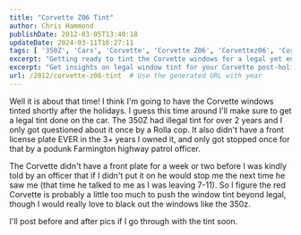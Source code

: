 ```yaml
---
title: "Corvette Z06 Tint"
author: Chris Hammond
publishDate: 2012-03-05T13:40:18
updateDate: 2024-03-11T16:27:11
tags: [ '350Z', 'Cars', 'Corvette', 'Corvette Z06', 'Corvettez06', 'CorvetteZ06org', 'Nissan', 'Project 350Z', 'Project350z', 'Project350zcom' ]
excerpt: "Getting ready to tint the Corvette windows for a legal yet edgy look, reminiscing on past experiences with the 350Z. Stay tuned for updates!"
excerpt: "Get insights on legal window tint for your Corvette post-holidays. Avoid tickets by ensuring compliance and enjoy a sleek look with blacked-out windows."
url: /2012/corvette-z06-tint  # Use the generated URL with year
---
```

<p>Well it is about that time! I think I&#39;m going to have the Corvette windows tinted shortly after the holidays. I guess this time around I&#39;ll make sure to get a legal tint done on the car. The 350Z had illegal tint for over 2 years and I only got questioned about it once by a Rolla cop. It also didn&#39;t have a front license plate EVER in the 3+ years I owned it, and only got stopped once for that by a podunk Farmington highway patrol officer.</p>  <p>The Corvette didn&#39;t have a front plate for a week or two before I was kindly told by an officer that if I didn&#39;t put it on he would stop me the next time he saw me (that time he talked to me as I was leaving 7-11). So I figure the red Corvette is probably a little too much to push the window tint beyond legal, though I would really love to black out the windows like the 350z.</p>  <p>I&#39;ll post before and after pics if I go through with the tint soon.</p> 

